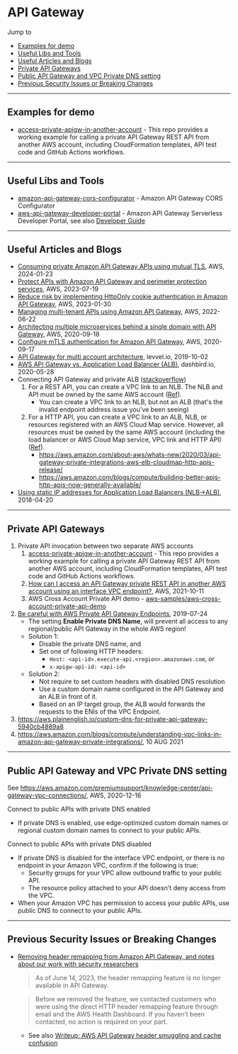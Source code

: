 # API Gateway

Jump to
- [Examples for demo](#examples-for-demo)
- [Useful Libs and Tools](#useful-libs-and-tools)
- [Useful Articles and Blogs](#useful-articles-and-blogs)
- [Private API Gateways](#private-api-gateways)
- [Public API Gateway and VPC Private DNS setting](#public-api-gateway-and-vpc-private-dns-setting)
- [Previous Security Issues or Breaking Changes](#previous-security-issues-or-breaking-changes)


---
## Examples for demo
- [access-private-apigw-in-another-account](https://github.com/kyhau/access-private-apigw-in-another-account) - This repo provides a working example for calling a private API Gateway REST API from another AWS account, including CloudFormation templates, API test code and GitHub Actions workflows.

---
## Useful Libs and Tools

- [amazon-api-gateway-cors-configurator](https://github.com/aws-samples/amazon-api-gateway-cors-configurator) - Amazon API Gateway CORS Configurator
- [aws-api-gateway-developer-portal](https://github.com/awslabs/aws-api-gateway-developer-portal) - Amazon API Gateway Serverless Developer Portal, see also [Developer Guide](https://docs.aws.amazon.com/apigateway/latest/developerguide/apigateway-developer-portal.html)

---
## Useful Articles and Blogs

- [Consuming private Amazon API Gateway APIs using mutual TLS](https://aws.amazon.com/blogs/compute/consuming-private-amazon-api-gateway-apis-using-mutual-tls/), AWS, 2024-01-23
- [Protect APIs with Amazon API Gateway and perimeter protection services](https://aws.amazon.com/blogs/security/protect-apis-with-amazon-api-gateway-and-perimeter-protection-services/), AWS, 2023-07-19
- [Reduce risk by implementing HttpOnly cookie authentication in Amazon API Gateway](https://aws.amazon.com/blogs/security/reduce-risk-by-implementing-httponly-cookie-authentication-in-amazon-api-gateway/), AWS, 2023-01-30
- [Managing multi-tenant APIs using Amazon API Gateway](https://aws.amazon.com/blogs/compute/managing-multi-tenant-apis-using-amazon-api-gateway/), AWS, 2022-06-22
- [Architecting multiple microservices behind a single domain with API Gateway](https://aws.amazon.com/blogs/compute/architecting-multiple-microservices-behind-a-single-domain-with-amazon-api-gateway/), AWS, 2020-09-18
- [Configure mTLS authentication for Amazon API Gateway](https://aws.amazon.com/blogs/compute/introducing-mutual-tls-authentication-for-amazon-api-gateway/), AWS, 2020-09-17
- [API Gateway for multi account architecture](https://www.levvel.io/resource-library/aws-api-gateway-for-multi-account-architecture), levvel.io, 2019-10-02
- [AWS API Gateway vs. Application Load Balancer (ALB)](https://dashbird.io/blog/aws-api-gateway-vs-application-load-balancer/), dashbird.io, 2020-05-28
- Connecting API Gateway and private ALB ([stackoverflow](https://stackoverflow.com/questions/50782573/connecting-aws-api-gateway-and-private-alb))
    1. For a REST API, you can create a VPC link to an NLB. The NLB and API must be owned by the same AWS account ([Ref](https://docs.aws.amazon.com/apigateway/latest/developerguide/getting-started-with-private-integration.html)).
        - You can create a VPC link to an NLB, but not an ALB (that's the invalid endpoint address issue you've been seeing)
    1. For a HTTP API, you can create a VPC link to an ALB, NLB, or resources registered with an AWS Cloud Map service. However, all resources must be owned by the same AWS account (including the load balancer or AWS Cloud Map service, VPC link and HTTP API)
    ([Ref](https://docs.aws.amazon.com/apigateway/latest/developerguide/http-api-develop-integrations-private.html)).
        - https://aws.amazon.com/about-aws/whats-new/2020/03/api-gateway-private-integrations-aws-elb-cloudmap-http-apis-release/
        - https://aws.amazon.com/blogs/compute/building-better-apis-http-apis-now-generally-available/
- [Using static IP addresses for Application Load Balancers (NLB->ALB)](https://aws.amazon.com/blogs/networking-and-content-delivery/using-static-ip-addresses-for-application-load-balancers/), 2018-04-20


---
## Private API Gateways

1. Private API invocation between two separate AWS accounts
    1. [access-private-apigw-in-another-account](https://github.com/kyhau/access-private-apigw-in-another-account) - This repo provides a working example for calling a private API Gateway REST API from another AWS account, including CloudFormation templates, API test code and GitHub Actions workflows.
    2. [How can I access an API Gateway private REST API in another AWS account using an interface VPC endpoint?](https://aws.amazon.com/premiumsupport/knowledge-center/api-gateway-private-cross-account-vpce/), AWS, 2021-10-11
    3. AWS Cross Account Private API demo - [aws-samples/aws-cross-account-private-api-demo](https://github.com/aws-samples/aws-cross-account-private-api-demo)
1. [Be careful with AWS Private API Gateway Endpoints](https://st-g.de/2019/07/be-careful-with-aws-private-api-gateway-endpoints), 2019-07-24
    - The setting **Enable Private DNS Name**,  will prevent all access to any regional/public API Gateway in the whole AWS region!
    - Solution 1:
        - Disable the private DNS name, and
        - Set one of following HTTP headers:
            - `Host: <api-id>.execute-api.<region>.amazonaws.com`, or
            - `x-apigw-api-id: <api-id>`
    - Solution 2:
        - Not require to set custom headers with disabled DNS resolution
        - Use a custom domain name configured in the API Gateway and an ALB in front of it.
        - Based on an IP target group, the ALB would forwards the requests to the ENIs of the VPC Endpoint.
1. https://aws.plainenglish.io/custom-dns-for-private-api-gateway-5940cb4889a8
1. https://aws.amazon.com/blogs/compute/understanding-vpc-links-in-amazon-api-gateway-private-integrations/, 10 AUG 2021


---
## Public API Gateway and VPC Private DNS setting

See https://aws.amazon.com/premiumsupport/knowledge-center/api-gateway-vpc-connections/, AWS, 2020-12-16

Connect to public APIs with private DNS enabled
- If private DNS is enabled, use edge-optimized custom domain names or regional custom domain names to connect to your public APIs.

Connect to public APIs with private DNS disabled
- If private DNS is disabled for the interface VPC endpoint, or there is no endpoint in your Amazon VPC, confirm if the following is true:
   - Security groups for your VPC allow outbound traffic to your public API.
   - The resource policy attached to your API doesn't deny access from the VPC.
- When your Amazon VPC has permission to access your public APIs, use public DNS to connect to your public APIs.


---
## Previous Security Issues or Breaking Changes

- [Removing header remapping from Amazon API Gateway, and notes about our work with security researchers](https://aws.amazon.com/blogs/security/removing-header-remapping-from-amazon-api-gateway-and-notes-about-our-work-with-security-researchers/)
   > As of June 14, 2023, the header remapping feature is no longer available in API Gateway.

   > Before we removed the feature, we contacted customers who were using the direct HTTP header remapping feature through email and the AWS Health Dashboard. If you haven’t been contacted, no action is required on your part.

   - See also [Writeup: AWS API Gateway header smuggling and cache confusion](https://securityblog.omegapoint.se/en/writeup-apigw/)